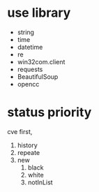 # use library #
- string
- time
- datetime
- re
- win32com.client
- requests
- BeautifulSoup
- opencc

# status priority #
cve first,  
1. history
2. repeate
3. new
	1. black
	2. white
	3. notInList


